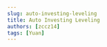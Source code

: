 ```yaml
---
slug: auto-investing-leveling
title: Auto Investing Leveling
authors: [zccz14]
tags: [Yuan]
---
```

